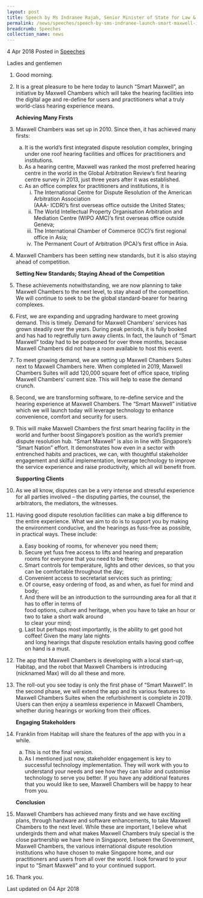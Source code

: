 ```yaml
---
layout: post
title: Speech by Ms Indranee Rajah, Senior Minister of State for Law & Finance, at the Launch of the 'Smart Maxwell' Initiative
permalink: /news/speeches/speech-by-sms-indranee-launch-smart-maxwell-initiative
breadcrumb: Speeches
collection_name: news
---
```



4 Apr 2018 Posted in [Speeches](/news/speeches)


Ladies and gentlemen


 1. Good morning.

 

 2. It is a great pleasure to be here today to launch “Smart Maxwell”, an initiative by Maxwell Chambers which will take the hearing facilities into the digital age and re-define for users and practitioners what a truly world-class hearing experience means.
    
    **Achieving Many Firsts**
 
 3. Maxwell Chambers was set up in 2010. Since then, it has achieved many firsts:
    <ol style="list-style-type: lower-alpha;">
    <li>It is the world&rsquo;s first integrated dispute resolution complex, bringing under one roof hearing facilities and offices for     practitioners and institutions.</li>
    <li>As a hearing centre, Maxwell was ranked the most preferred hearing centre in the world in the Global Arbitration Review&rsquo;s     first hearing centre survey in 2013, just three years after it was established.</li>
    <li>As an office complex for practitioners and institutions, it is
    <ol style="list-style-type: lower-roman;">
    <li>The International Centre for Dispute Resolution of the American Arbitration Association <br /> (AAA- ICDR)&rsquo;s first             overseas office outside the United States;</li>
    <li>The World Intellectual Property Organisation Arbitration and Mediation Centre (WIPO AMC)&rsquo;s first overseas office outside       Geneva;</li>
    <li>The International Chamber of Commerce (ICC)&rsquo;s first regional office in Asia;</li>
    <li>The Permanent Court of Arbitration (PCA)&rsquo;s first office in Asia.</li>
    </ol>
    </li>
    </ol>

 4. Maxwell Chambers has been setting new standards, but it is also staying ahead of competition.

    **Setting New Standards; Staying Ahead of the Competition**


 5. These achievements notwithstanding, we are now planning to take Maxwell Chambers to the next level, to stay ahead of the competition. We will continue to seek to be the global standard-bearer for hearing complexes.

 
 6. First, we are expanding and upgrading hardware to meet growing demand. This is timely. Demand for Maxwell Chambers’ services has grown steadily over the years. During peak periods, it is fully booked and has had to regretfully turn away clients. In fact, the launch of “Smart Maxwell” today had to be postponed for over three months, because Maxwell Chambers did not have a room available to host this event.

 

 7. To meet growing demand, we are setting up Maxwell Chambers Suites next to Maxwell Chambers here. When completed in 2019, Maxwell Chambers Suites will add 120,000 square feet of office space, tripling Maxwell Chambers’ current size. This will help to ease the demand crunch.  

 
 8. Second, we are transforming software, to re-define service and the hearing experience at Maxwell Chambers. The “Smart Maxwell”  initiative which we will launch today will leverage technology to enhance convenience, comfort and security for users.

 

 9. This will make Maxwell Chambers the first smart hearing facility in the world and further boost Singapore’s position as the world’s premier dispute resolution hub. “Smart Maxwell” is also in line with Singapore’s “Smart Nation” effort. It demonstrates how even in a sector with entrenched habits and practices, we can, with thoughtful stakeholder engagement and skilful implementation, leverage technology to improve the service experience and raise productivity, which all will benefit from. 
    
    **Supporting Clients**

10. As we all know, disputes can be a very intense and stressful experience for all parties involved – the disputing parties, the counsel, the arbitrators, the mediators, the witnesses.


11. Having good dispute resolution facilities can make a big difference to the entire experience.  What we aim to do is to support you by making the environment conducive, and the hearings as fuss-free as possible, in practical ways. These include:
    <ol style="list-style-type: lower-alpha">
    <li>Easy booking of rooms, for whenever you need them;</li>
    <li>Secure yet fuss free access to lifts and hearing and preparation rooms for everyone that you need to be                             there; </li>
    <li>Smart controls for temperature, lights and other devices, so that you can be comfortable throughout the day; </li>
    <li>Convenient access to secretariat services such as printing;</li>
    <li>Of course, easy ordering of food, as and when, as fuel for mind and body; </li>
    <li>And there will be an introduction to the surrounding area for all that it has to offer in terms of
    <br>
    food options, culture and heritage, when you have to take an hour or two to take a short walk around
    <br>
    to clear your mind;</li><li>
    Last but perhaps most importantly, is the ability to get good hot coffee! Given the many late nights
    <br>
    and long hearings that dispute resolution entails having good coffee on hand is a must.
    </li>
    </ol>

12. The app that Maxwell Chambers is developing with a local start-up, Habitap, and the robot that Maxwell Chambers is introducing (nicknamed Max) will do all these and more.

13. The roll-out you see today is only the first phase of “Smart Maxwell”. In the second phase, we will extend the app and its various features to Maxwell Chambers Suites when the refurbishment is complete in 2019. Users can then enjoy a seamless experience in Maxwell Chambers, whether during hearings or working from their offices.
    
    **Engaging Stakeholders**


14. Franklin from Habitap will share the features of the app with you in a while.
    <ol style="list-style-type: lower-alpha">
    <li>This is not the final version.</li>
    <li> As I mentioned just now, stakeholder engagement is key to successful technology implementation. They will work with you to         understand your needs and see how they can tailor and customise technology to serve you better. If you have any additional features     that you would like to see, Maxwell Chambers will be happy to hear from you.</li>
    </ol>
    
    **Conclusion**


15. Maxwell Chambers has achieved many firsts and we have exciting plans, through hardware and software enhancements, to take Maxwell Chambers to the next level. While these are important, I believe what undergirds them and what makes Maxwell Chambers truly special is the close partnership we have here in Singapore, between the Government, Maxwell Chambers, the various international dispute resolution institutions who have chosen to make Singapore home, and our practitioners and users from all over the world. I look forward to your input to “Smart Maxwell” and to your continued support.

 

16. Thank you.

<p class="right-side-updated">Last updated on 04 Apr 2018</p>

